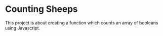 # Counting Sheeps

This project is about creating a function which counts an array of booleans using Javascript.

